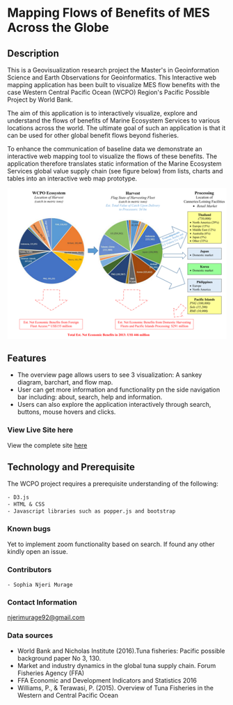 # Mapping Flows of Benefits of MES Across the Globe

## Description
This is a Geovisualization research project the Master's in Geoinformation Science and Earth Observations for Geoinformatics.
This Interactive web mapping application has been built to visualize MES flow benefits with the case Western Central Pacific Ocean (WCPO) Region's Pacific Possible Project by World Bank.

The aim of this application is to interactively visualize, explore and understand the flows of benefits of Marine Ecosystem Services to various locations across the world.
The ultimate goal of such an application is that it can be used for other global benefit flows beyond fisheries.

To enhance the communication of baseline data we demonstrate an interactive web mapping tool to visualize the flows of these benefits. 
The application therefore translates static information of the Marine Ecosystem Services global value supply chain (see figure below) from lists, charts and tables into an interactive web map prototype.

![](https://github.com/SophiaNM/WCPO_Visualization/blob/master/images/global_supply_valuechain.png)

## Features
- The overview page allows users to see 3 visualization: A sankey diagram, barchart, and flow map.
- User can get more information and functionality pn the side navigation bar including: about, search, help and information.
- Users can also explore the application interactively through search, buttons, mouse hovers and clicks.


### View Live Site here
View the complete site [here](https://gisedu.itc.utwente.nl/student/s6040241/wcpo/index.html)

## Technology and Prerequisite
The WCPO project requires a prerequisite understanding of the following:
   
    - D3.js
    - HTML & CSS
    - Javascript libraries such as popper.js and bootstrap

### Known bugs
Yet to implement zoom functionality based on search. 
If found any other kindly open an issue.

### Contributors
    - Sophia Njeri Murage

### Contact Information
njerimurage92@gmail.com 

### Data sources
- World Bank and Nicholas Institute (2016).Tuna fisheries: Pacific possible background paper No 3, 130.
- Market and industry dynamics in the global tuna supply chain. Forum Fisheries Agency (FFA)
- FFA Economic and Development Indicators and Statistics 2016
- Williams, P., & Terawasi, P. (2015). Overview of Tuna Fisheries in the Western and Central Pacific Ocean